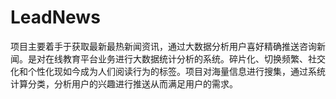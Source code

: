 # LeadNews
项目主要着手于获取最新最热新闻资讯，通过大数据分析用户喜好精确推送咨询新闻。是对在线教育平台业务进行大数据统计分析的系统。碎片化、切换频繁、社交化和个性化现如今成为人们阅读行为的标签。项目对海量信息进行搜集，通过系统计算分类，分析用户的兴趣进行推送从而满足用户的需求。
